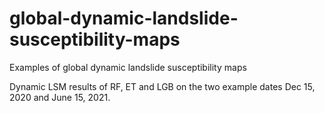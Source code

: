 # global-dynamic-landslide-susceptibility-maps
Examples of global dynamic landslide susceptibility maps

Dynamic LSM results of RF, ET and LGB on the two example dates Dec 15, 2020 and June 15, 2021.

